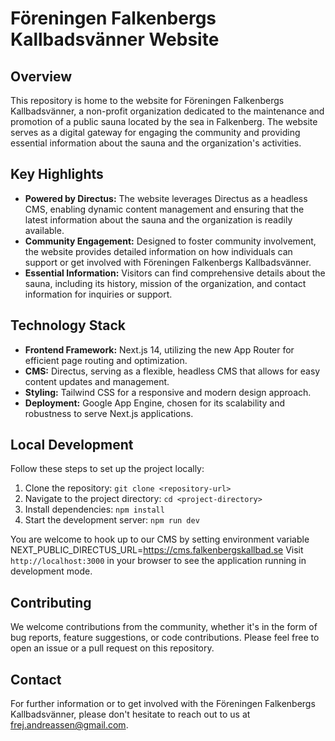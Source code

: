 # Föreningen Falkenbergs Kallbadsvänner Website

## Overview

This repository is home to the website for Föreningen Falkenbergs Kallbadsvänner, a non-profit organization dedicated to the maintenance and promotion of a public sauna located by the sea in Falkenberg. The website serves as a digital gateway for engaging the community and providing essential information about the sauna and the organization's activities.

## Key Highlights

- **Powered by Directus:** The website leverages Directus as a headless CMS, enabling dynamic content management and ensuring that the latest information about the sauna and the organization is readily available.
- **Community Engagement:** Designed to foster community involvement, the website provides detailed information on how individuals can support or get involved with Föreningen Falkenbergs Kallbadsvänner.
- **Essential Information:** Visitors can find comprehensive details about the sauna, including its history, mission of the organization, and contact information for inquiries or support.

## Technology Stack

- **Frontend Framework:** Next.js 14, utilizing the new App Router for efficient page routing and optimization.
- **CMS:** Directus, serving as a flexible, headless CMS that allows for easy content updates and management.
- **Styling:** Tailwind CSS for a responsive and modern design approach.
- **Deployment:** Google App Engine, chosen for its scalability and robustness to serve Next.js applications.

## Local Development

Follow these steps to set up the project locally:

1. Clone the repository:
`git clone <repository-url>`
2. Navigate to the project directory:
`cd <project-directory>`
3. Install dependencies:
`npm install`
4. Start the development server:
`npm run dev`

You are welcome to hook up to our CMS by setting environment variable NEXT_PUBLIC_DIRECTUS_URL=https://cms.falkenbergskallbad.se
Visit `http://localhost:3000` in your browser to see the application running in development mode.

## Contributing

We welcome contributions from the community, whether it's in the form of bug reports, feature suggestions, or code contributions. Please feel free to open an issue or a pull request on this repository.

## Contact

For further information or to get involved with the Föreningen Falkenbergs Kallbadsvänner, please don't hesitate to reach out to us at [frej.andreassen@gmail.com](frej.andreassen@gmail.com).
